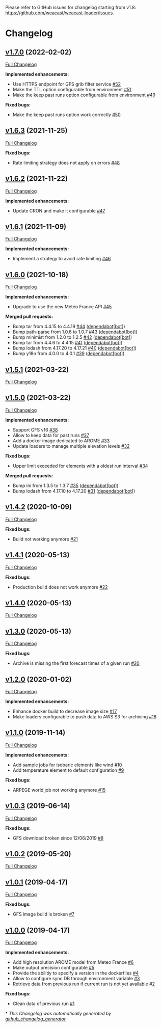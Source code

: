 Please refer to GitHub issues for changelog starting from v1.8: https://github.com/weacast/weacast-loader/issues.

# Changelog

## [v1.7.0](https://github.com/weacast/weacast-loader/tree/v1.7.0) (2022-02-02)

[Full Changelog](https://github.com/weacast/weacast-loader/compare/v1.6.3...v1.7.0)

**Implemented enhancements:**

- Use HTTPS endpoint for GFS grib filter service [\#52](https://github.com/weacast/weacast-loader/issues/52)
- Make the TTL option configurable from environment [\#51](https://github.com/weacast/weacast-loader/issues/51)
- Make the keep past runs option configurable from environment [\#49](https://github.com/weacast/weacast-loader/issues/49)

**Fixed bugs:**

- Make the keep past runs option work correctly [\#50](https://github.com/weacast/weacast-loader/issues/50)

## [v1.6.3](https://github.com/weacast/weacast-loader/tree/v1.6.3) (2021-11-25)

[Full Changelog](https://github.com/weacast/weacast-loader/compare/v1.6.2...v1.6.3)

**Fixed bugs:**

- Rate limiting strategy does not apply on errors [\#48](https://github.com/weacast/weacast-loader/issues/48)

## [v1.6.2](https://github.com/weacast/weacast-loader/tree/v1.6.2) (2021-11-22)

[Full Changelog](https://github.com/weacast/weacast-loader/compare/v1.6.1...v1.6.2)

**Implemented enhancements:**

- Update CRON and make it configurable [\#47](https://github.com/weacast/weacast-loader/issues/47)

## [v1.6.1](https://github.com/weacast/weacast-loader/tree/v1.6.1) (2021-11-09)

[Full Changelog](https://github.com/weacast/weacast-loader/compare/v1.6.0...v1.6.1)

**Implemented enhancements:**

- Implement a strategy to avoid rate limiting [\#46](https://github.com/weacast/weacast-loader/issues/46)

## [v1.6.0](https://github.com/weacast/weacast-loader/tree/v1.6.0) (2021-10-18)

[Full Changelog](https://github.com/weacast/weacast-loader/compare/v1.5.1...v1.6.0)

**Implemented enhancements:**

- Upgrade to use the new Météo France API [\#45](https://github.com/weacast/weacast-loader/issues/45)

**Merged pull requests:**

- Bump tar from 4.4.15 to 4.4.19 [\#44](https://github.com/weacast/weacast-loader/pull/44) ([dependabot[bot]](https://github.com/apps/dependabot))
- Bump path-parse from 1.0.6 to 1.0.7 [\#43](https://github.com/weacast/weacast-loader/pull/43) ([dependabot[bot]](https://github.com/apps/dependabot))
- Bump minimist from 1.2.0 to 1.2.5 [\#42](https://github.com/weacast/weacast-loader/pull/42) ([dependabot[bot]](https://github.com/apps/dependabot))
- Bump tar from 4.4.6 to 4.4.15 [\#41](https://github.com/weacast/weacast-loader/pull/41) ([dependabot[bot]](https://github.com/apps/dependabot))
- Bump lodash from 4.17.20 to 4.17.21 [\#40](https://github.com/weacast/weacast-loader/pull/40) ([dependabot[bot]](https://github.com/apps/dependabot))
- Bump y18n from 4.0.0 to 4.0.1 [\#39](https://github.com/weacast/weacast-loader/pull/39) ([dependabot[bot]](https://github.com/apps/dependabot))

## [v1.5.1](https://github.com/weacast/weacast-loader/tree/v1.5.1) (2021-03-22)

[Full Changelog](https://github.com/weacast/weacast-loader/compare/v1.5.0...v1.5.1)

## [v1.5.0](https://github.com/weacast/weacast-loader/tree/v1.5.0) (2021-03-22)

[Full Changelog](https://github.com/weacast/weacast-loader/compare/v1.4.2...v1.5.0)

**Implemented enhancements:**

- Support GFS v16 [\#38](https://github.com/weacast/weacast-loader/issues/38)
- Allow to keep data for past runs [\#37](https://github.com/weacast/weacast-loader/issues/37)
- Add a docker image dedicated to AROME [\#33](https://github.com/weacast/weacast-loader/issues/33)
- Update loaders to manage multiple elevation levels [\#32](https://github.com/weacast/weacast-loader/issues/32)

**Fixed bugs:**

- Upper limit exceeded for elements with a oldest run interval [\#34](https://github.com/weacast/weacast-loader/issues/34)

**Merged pull requests:**

- Bump ini from 1.3.5 to 1.3.7 [\#35](https://github.com/weacast/weacast-loader/pull/35) ([dependabot[bot]](https://github.com/apps/dependabot))
- Bump lodash from 4.17.10 to 4.17.20 [\#31](https://github.com/weacast/weacast-loader/pull/31) ([dependabot[bot]](https://github.com/apps/dependabot))

## [v1.4.2](https://github.com/weacast/weacast-loader/tree/v1.4.2) (2020-10-09)

[Full Changelog](https://github.com/weacast/weacast-loader/compare/v1.4.1...v1.4.2)

**Fixed bugs:**

- Build not working anymore [\#21](https://github.com/weacast/weacast-loader/issues/21)

## [v1.4.1](https://github.com/weacast/weacast-loader/tree/v1.4.1) (2020-05-13)

[Full Changelog](https://github.com/weacast/weacast-loader/compare/v1.4.0...v1.4.1)

**Fixed bugs:**

- Production build does not work anymore [\#22](https://github.com/weacast/weacast-loader/issues/22)

## [v1.4.0](https://github.com/weacast/weacast-loader/tree/v1.4.0) (2020-05-13)

[Full Changelog](https://github.com/weacast/weacast-loader/compare/v1.3.0...v1.4.0)

## [v1.3.0](https://github.com/weacast/weacast-loader/tree/v1.3.0) (2020-05-13)

[Full Changelog](https://github.com/weacast/weacast-loader/compare/v1.2.0...v1.3.0)

**Fixed bugs:**

- Archive is missing the first forecast times of a given run [\#20](https://github.com/weacast/weacast-loader/issues/20)

## [v1.2.0](https://github.com/weacast/weacast-loader/tree/v1.2.0) (2020-01-02)

[Full Changelog](https://github.com/weacast/weacast-loader/compare/v1.1.0...v1.2.0)

**Implemented enhancements:**

- Enhance docker build to decrease image size [\#17](https://github.com/weacast/weacast-loader/issues/17)
- Make loaders configurable to push data to AWS S3 for archiving [\#16](https://github.com/weacast/weacast-loader/issues/16)

## [v1.1.0](https://github.com/weacast/weacast-loader/tree/v1.1.0) (2019-11-14)

[Full Changelog](https://github.com/weacast/weacast-loader/compare/v1.0.3...v1.1.0)

**Implemented enhancements:**

- Add sample jobs for isobaric elements like wind [\#10](https://github.com/weacast/weacast-loader/issues/10)
- Add temperature element to default configuration [\#9](https://github.com/weacast/weacast-loader/issues/9)

**Fixed bugs:**

- ARPEGE world job not working anymore [\#15](https://github.com/weacast/weacast-loader/issues/15)

## [v1.0.3](https://github.com/weacast/weacast-loader/tree/v1.0.3) (2019-06-14)

[Full Changelog](https://github.com/weacast/weacast-loader/compare/v1.0.2...v1.0.3)

**Fixed bugs:**

- GFS download broken since 12/06/2019 [\#8](https://github.com/weacast/weacast-loader/issues/8)

## [v1.0.2](https://github.com/weacast/weacast-loader/tree/v1.0.2) (2019-05-20)

[Full Changelog](https://github.com/weacast/weacast-loader/compare/v1.0.1...v1.0.2)

## [v1.0.1](https://github.com/weacast/weacast-loader/tree/v1.0.1) (2019-04-17)

[Full Changelog](https://github.com/weacast/weacast-loader/compare/v1.0.0...v1.0.1)

**Fixed bugs:**

- GFS image build is broken [\#7](https://github.com/weacast/weacast-loader/issues/7)

## [v1.0.0](https://github.com/weacast/weacast-loader/tree/v1.0.0) (2019-04-17)

[Full Changelog](https://github.com/weacast/weacast-loader/compare/dc2e4826ec9e354539f74473ae876e86b5b9c40b...v1.0.0)

**Implemented enhancements:**

- Add high resolution AROME model from Meteo France [\#6](https://github.com/weacast/weacast-loader/issues/6)
- Make output precision configurable [\#5](https://github.com/weacast/weacast-loader/issues/5)
- Provide the abilitiy to specify a version in the dockerfiles [\#4](https://github.com/weacast/weacast-loader/issues/4)
- Allow to configure sync DB through environment variable [\#3](https://github.com/weacast/weacast-loader/issues/3)
- Retrieve data from previous run if current run is not yet available [\#2](https://github.com/weacast/weacast-loader/issues/2)

**Fixed bugs:**

- Clean data of previous run [\#1](https://github.com/weacast/weacast-loader/issues/1)



\* *This Changelog was automatically generated by [github_changelog_generator](https://github.com/github-changelog-generator/github-changelog-generator)*
